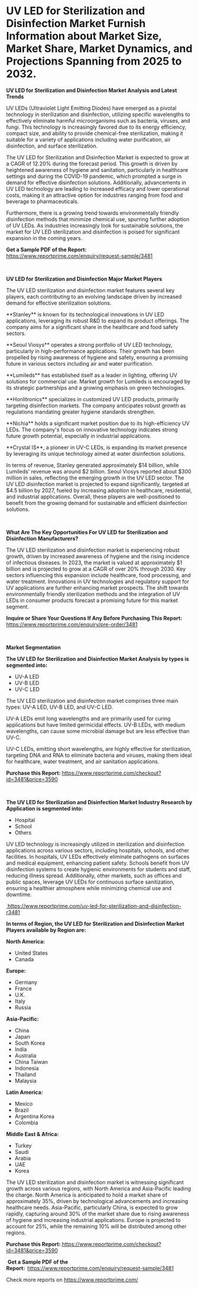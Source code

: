 <p><h1>UV LED for Sterilization and Disinfection Market Furnish Information about Market Size, Market Share, Market Dynamics, and Projections Spanning from 2025 to 2032.</h1></p><p><strong>UV LED for Sterilization and Disinfection Market Analysis and Latest Trends</strong></p>
<p><p>UV LEDs (Ultraviolet Light Emitting Diodes) have emerged as a pivotal technology in sterilization and disinfection, utilizing specific wavelengths to effectively eliminate harmful microorganisms such as bacteria, viruses, and fungi. This technology is increasingly favored due to its energy efficiency, compact size, and ability to provide chemical-free sterilization, making it suitable for a variety of applications including water purification, air disinfection, and surface sterilization.</p><p>The UV LED for Sterilization and Disinfection Market is expected to grow at a CAGR of 12.20% during the forecast period. This growth is driven by heightened awareness of hygiene and sanitation, particularly in healthcare settings and during the COVID-19 pandemic, which prompted a surge in demand for effective disinfection solutions. Additionally, advancements in UV LED technology are leading to increased efficacy and lower operational costs, making it an attractive option for industries ranging from food and beverage to pharmaceuticals.</p><p>Furthermore, there is a growing trend towards environmentally friendly disinfection methods that minimize chemical use, spurring further adoption of UV LEDs. As industries increasingly look for sustainable solutions, the market for UV LED sterilization and disinfection is poised for significant expansion in the coming years.</p></p>
<p><strong>Get a Sample PDF of the Report:&nbsp;</strong> <a href="https://www.reportprime.com/enquiry/request-sample/3481?utm_campaign=2182&utm_medium=2&utm_source=Github&utm_content=ia&utm_term=18032025&utm_id=uv-led-for-sterilization-and-disinfection">https://www.reportprime.com/enquiry/request-sample/3481</a></p>
<p>&nbsp;</p>
<p><strong>UV LED for Sterilization and Disinfection Major Market Players</strong></p>
<p><p>The UV LED sterilization and disinfection market features several key players, each contributing to an evolving landscape driven by increased demand for effective sterilization solutions.</p><p>**Stanley** is known for its technological innovations in UV LED applications, leveraging its robust R&D to expand its product offerings. The company aims for a significant share in the healthcare and food safety sectors.</p><p>**Seoul Viosys** operates a strong portfolio of UV LED technology, particularly in high-performance applications. Their growth has been propelled by rising awareness of hygiene and safety, ensuring a promising future in various sectors including air and water purification.</p><p>**Lumileds** has established itself as a leader in lighting, offering UV solutions for commercial use. Market growth for Lumileds is encouraged by its strategic partnerships and a growing emphasis on green technologies. </p><p>**Honlitronics** specializes in customized UV LED products, primarily targeting disinfection markets. The company anticipates robust growth as regulations mandating greater hygiene standards strengthen.</p><p>**Nichia** holds a significant market position due to its high-efficiency UV LEDs. The company's focus on innovative technology indicates strong future growth potential, especially in industrial applications.</p><p>**Crystal IS**, a pioneer in UV-C LEDs, is expanding its market presence by leveraging its unique technology aimed at water disinfection solutions. </p><p>In terms of revenue, Stanley generated approximately $14 billion, while Lumileds' revenue was around $2 billion. Seoul Viosys reported about $300 million in sales, reflecting the emerging growth in the UV LED sector. The UV LED disinfection market is projected to expand significantly, targeted at $4.5 billion by 2027, fueled by increasing adoption in healthcare, residential, and industrial applications. Overall, these players are well-positioned to benefit from the growing demand for sustainable and efficient disinfection solutions.</p></p>
<p>&nbsp;</p>
<p><strong>What Are The Key Opportunities For UV LED for Sterilization and Disinfection Manufacturers?</strong></p>
<p><p>The UV LED sterilization and disinfection market is experiencing robust growth, driven by increased awareness of hygiene and the rising incidence of infectious diseases. In 2023, the market is valued at approximately $1 billion and is projected to grow at a CAGR of over 20% through 2030. Key sectors influencing this expansion include healthcare, food processing, and water treatment. Innovations in UV technologies and regulatory support for UV applications are further enhancing market prospects. The shift towards environmentally friendly sterilization methods and the integration of UV LEDs in consumer products forecast a promising future for this market segment.</p></p>
<p><strong>Inquire or Share Your Questions If Any Before Purchasing This Report:</strong> <a href="https://www.reportprime.com/enquiry/pre-order/3481?utm_campaign=2182&utm_medium=2&utm_source=Github&utm_content=ia&utm_term=18032025&utm_id=uv-led-for-sterilization-and-disinfection">https://www.reportprime.com/enquiry/pre-order/3481</a></p>
<p>&nbsp;</p>
<p><strong>Market Segmentation</strong></p>
<p><strong>The UV LED for Sterilization and Disinfection Market Analysis by types is segmented into:</strong></p>
<p><ul><li>UV-A LED</li><li>UV-B LED</li><li>UV-C LED</li></ul></p>
<p><p>The UV LED sterilization and disinfection market comprises three main types: UV-A LED, UV-B LED, and UV-C LED. </p><p>UV-A LEDs emit long wavelengths and are primarily used for curing applications but have limited germicidal effects. UV-B LEDs, with medium wavelengths, can cause some microbial damage but are less effective than UV-C. </p><p>UV-C LEDs, emitting short wavelengths, are highly effective for sterilization, targeting DNA and RNA to eliminate bacteria and viruses, making them ideal for healthcare, water treatment, and air sanitation applications.</p></p>
<p><strong>Purchase this Report:&nbsp;</strong><a href="https://www.reportprime.com/checkout?id=3481&price=3590&utm_campaign=2182&utm_medium=2&utm_source=Github&utm_content=ia&utm_term=18032025&utm_id=uv-led-for-sterilization-and-disinfection">https://www.reportprime.com/checkout?id=3481&price=3590</a></p>
<p>&nbsp;</p>
<p><strong>The UV LED for Sterilization and Disinfection Market Industry Research by Application is segmented into:</strong></p>
<p><ul><li>Hospital</li><li>School</li><li>Others</li></ul></p>
<p><p>UV LED technology is increasingly utilized in sterilization and disinfection applications across various sectors, including hospitals, schools, and other facilities. In hospitals, UV LEDs effectively eliminate pathogens on surfaces and medical equipment, enhancing patient safety. Schools benefit from UV disinfection systems to create hygienic environments for students and staff, reducing illness spread. Additionally, other markets, such as offices and public spaces, leverage UV LEDs for continuous surface sanitization, ensuring a healthier atmosphere while minimizing chemical use and downtime.</p></p>
<p><a href="https://www.reportprime.com/uv-led-for-sterilization-and-disinfection-r3481?utm_campaign=2182&utm_medium=2&utm_source=Github&utm_content=ia&utm_term=18032025&utm_id=uv-led-for-sterilization-and-disinfection">&nbsp;https://www.reportprime.com/uv-led-for-sterilization-and-disinfection-r3481</a></p>
<p><strong>In terms of Region, the UV LED for Sterilization and Disinfection Market Players available by Region are:</strong></p>
<p>
    <p> <strong> North America: </strong>
        <ul>
            <li>United States</li>
            <li>Canada</li>
        </ul>
        </p> 
    <p> <strong> Europe: </strong>
        <ul>
            <li>Germany</li>
            <li>France</li>
            <li>U.K.</li>
            <li>Italy</li>
            <li>Russia</li>
        </ul>
        </p> 
    <p> <strong> Asia-Pacific: </strong>
        <ul>
            <li>China</li>
            <li>Japan</li>
            <li>South Korea</li>
            <li>India</li>
            <li>Australia</li>
            <li>China Taiwan</li>
            <li>Indonesia</li>
            <li>Thailand</li>
            <li>Malaysia</li>
        </ul>
        </p> 
    <p> <strong> Latin America: </strong>
        <ul>
            <li>Mexico</li>
            <li>Brazil</li>
            <li>Argentina Korea</li>
            <li>Colombia</li>
        </ul>
        </p> 
    <p> <strong> Middle East & Africa: </strong>
        <ul>
            <li>Turkey</li>
            <li>Saudi</li>
            <li>Arabia</li>
            <li>UAE</li>
            <li>Korea</li>
        </ul>
    </p>
    </p>
<p><p>The UV LED sterilization and disinfection market is witnessing significant growth across various regions, with North America and Asia-Pacific leading the charge. North America is anticipated to hold a market share of approximately 35%, driven by technological advancements and increasing healthcare needs. Asia-Pacific, particularly China, is expected to grow rapidly, capturing around 30% of the market share due to rising awareness of hygiene and increasing industrial applications. Europe is projected to account for 25%, while the remaining 10% will be distributed among other regions.</p></p>
<p><strong>Purchase this Report: </strong><a href="https://www.reportprime.com/checkout?id=3481&price=3590&utm_campaign=2182&utm_medium=2&utm_source=Github&utm_content=ia&utm_term=18032025&utm_id=uv-led-for-sterilization-and-disinfection">https://www.reportprime.com/checkout?id=3481&price=3590</a></p>
<p>&nbsp;<strong>Get a Sample PDF of the Report:&nbsp;&nbsp;</strong><a href="https://www.reportprime.com/enquiry/request-sample/3481?utm_campaign=2182&utm_medium=2&utm_source=Github&utm_content=ia&utm_term=18032025&utm_id=uv-led-for-sterilization-and-disinfection">https://www.reportprime.com/enquiry/request-sample/3481</a></p>
<p><strong></strong></p>
<p>Check more reports on <a href="https://www.reportprime.com/?utm_campaign=2182&utm_medium=2&utm_source=Github&utm_content=ia&utm_term=18032025&utm_id=uv-led-for-sterilization-and-disinfection">https://www.reportprime.com/</a></p>